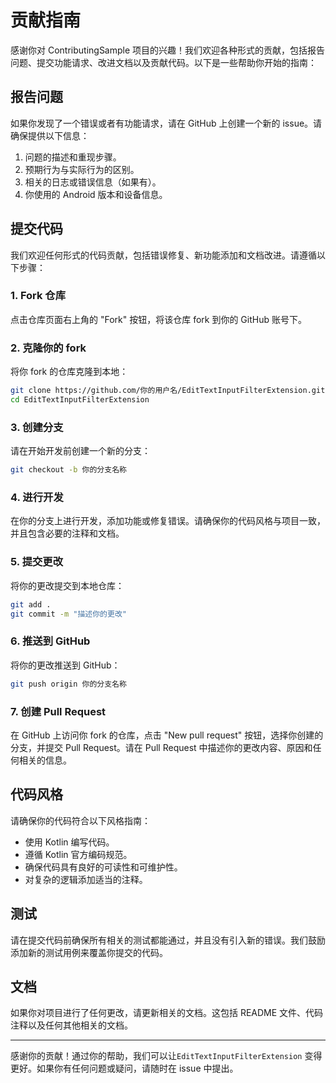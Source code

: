 # 贡献指南

感谢你对 ContributingSample 项目的兴趣！我们欢迎各种形式的贡献，包括报告问题、提交功能请求、改进文档以及贡献代码。以下是一些帮助你开始的指南：

## 报告问题

如果你发现了一个错误或者有功能请求，请在 GitHub 上创建一个新的 issue。请确保提供以下信息：

1. 问题的描述和重现步骤。
2. 预期行为与实际行为的区别。
3. 相关的日志或错误信息（如果有）。
4. 你使用的 Android 版本和设备信息。

## 提交代码

我们欢迎任何形式的代码贡献，包括错误修复、新功能添加和文档改进。请遵循以下步骤：

### 1. Fork 仓库

点击仓库页面右上角的 "Fork" 按钮，将该仓库 fork 到你的 GitHub 账号下。

### 2. 克隆你的 fork

将你 fork 的仓库克隆到本地：

```bash
git clone https://github.com/你的用户名/EditTextInputFilterExtension.git
cd EditTextInputFilterExtension
```

### 3. 创建分支

请在开始开发前创建一个新的分支：

```bash
git checkout -b 你的分支名称
```

### 4. 进行开发

在你的分支上进行开发，添加功能或修复错误。请确保你的代码风格与项目一致，并且包含必要的注释和文档。

### 5. 提交更改

将你的更改提交到本地仓库：

```bash
git add .
git commit -m "描述你的更改"
```

### 6. 推送到 GitHub

将你的更改推送到 GitHub：

```bash
git push origin 你的分支名称
```

### 7. 创建 Pull Request

在 GitHub 上访问你 fork 的仓库，点击 "New pull request" 按钮，选择你创建的分支，并提交 Pull Request。请在 Pull Request 中描述你的更改内容、原因和任何相关的信息。

## 代码风格

请确保你的代码符合以下风格指南：

- 使用 Kotlin 编写代码。
- 遵循 Kotlin 官方编码规范。
- 确保代码具有良好的可读性和可维护性。
- 对复杂的逻辑添加适当的注释。

## 测试

请在提交代码前确保所有相关的测试都能通过，并且没有引入新的错误。我们鼓励添加新的测试用例来覆盖你提交的代码。

## 文档

如果你对项目进行了任何更改，请更新相关的文档。这包括 README 文件、代码注释以及任何其他相关的文档。

------

感谢你的贡献！通过你的帮助，我们可以让`EditTextInputFilterExtension` 变得更好。如果你有任何问题或疑问，请随时在 issue 中提出。